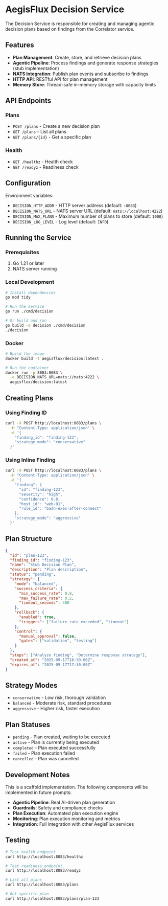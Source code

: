 # AegisFlux Decision Service

The Decision Service is responsible for creating and managing agentic decision plans based on findings from the Correlator service.

## Features

- **Plan Management**: Create, store, and retrieve decision plans
- **Agentic Pipeline**: Process findings and generate response strategies (stub implementation)
- **NATS Integration**: Publish plan events and subscribe to findings
- **HTTP API**: RESTful API for plan management
- **Memory Store**: Thread-safe in-memory storage with capacity limits

## API Endpoints

### Plans
- `POST /plans` - Create a new decision plan
- `GET /plans` - List all plans
- `GET /plans/{id}` - Get a specific plan

### Health
- `GET /healthz` - Health check
- `GET /readyz` - Readiness check

## Configuration

Environment variables:

- `DECISION_HTTP_ADDR` - HTTP server address (default: `:8083`)
- `DECISION_NATS_URL` - NATS server URL (default: `nats://localhost:4222`)
- `DECISION_MAX_PLANS` - Maximum number of plans to store (default: `1000`)
- `DECISION_LOG_LEVEL` - Log level (default: `INFO`)

## Running the Service

### Prerequisites

1. Go 1.21 or later
2. NATS server running

### Local Development

```bash
# Install dependencies
go mod tidy

# Run the service
go run ./cmd/decision

# Or build and run
go build -o decision ./cmd/decision
./decision
```

### Docker

```bash
# Build the image
docker build -t aegisflux/decision:latest .

# Run the container
docker run -p 8083:8083 \
  -e DECISION_NATS_URL=nats://nats:4222 \
  aegisflux/decision:latest
```

## Creating Plans

### Using Finding ID

```bash
curl -X POST http://localhost:8083/plans \
  -H "Content-Type: application/json" \
  -d '{
    "finding_id": "finding-123",
    "strategy_mode": "conservative"
  }'
```

### Using Inline Finding

```bash
curl -X POST http://localhost:8083/plans \
  -H "Content-Type: application/json" \
  -d '{
    "finding": {
      "id": "finding-123",
      "severity": "high",
      "confidence": 0.8,
      "host_id": "web-01",
      "rule_id": "bash-exec-after-connect"
    },
    "strategy_mode": "aggressive"
  }'
```

## Plan Structure

```json
{
  "id": "plan-123",
  "finding_id": "finding-123",
  "name": "Stub Decision Plan",
  "description": "Plan description",
  "status": "pending",
  "strategy": {
    "mode": "balanced",
    "success_criteria": {
      "min_success_rate": 0.8,
      "max_failure_rate": 0.2,
      "timeout_seconds": 300
    },
    "rollback": {
      "enabled": true,
      "triggers": ["failure_rate_exceeded", "timeout"]
    },
    "control": {
      "manual_approval": false,
      "gates": ["validation", "testing"]
    }
  },
  "steps": ["Analyze finding", "Determine response strategy"],
  "created_at": "2025-09-17T16:30:00Z",
  "expires_at": "2025-09-17T17:30:00Z"
}
```

## Strategy Modes

- `conservative` - Low risk, thorough validation
- `balanced` - Moderate risk, standard procedures
- `aggressive` - Higher risk, faster execution

## Plan Statuses

- `pending` - Plan created, waiting to be executed
- `active` - Plan is currently being executed
- `completed` - Plan executed successfully
- `failed` - Plan execution failed
- `cancelled` - Plan was cancelled

## Development Notes

This is a scaffold implementation. The following components will be implemented in future prompts:

- **Agentic Pipeline**: Real AI-driven plan generation
- **Guardrails**: Safety and compliance checks
- **Plan Execution**: Automated plan execution engine
- **Monitoring**: Plan execution monitoring and metrics
- **Integration**: Full integration with other AegisFlux services

## Testing

```bash
# Test health endpoint
curl http://localhost:8083/healthz

# Test readiness endpoint
curl http://localhost:8083/readyz

# List all plans
curl http://localhost:8083/plans

# Get specific plan
curl http://localhost:8083/plans/plan-123
```